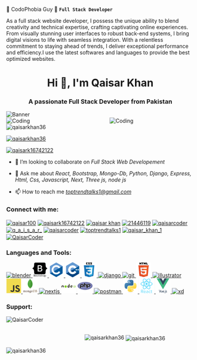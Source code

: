 🤴 CodoPhobia Guy 🤴
**`Full Stack Developer`**

As a full stack website developer, I possess the unique ability to blend creativity and technical expertise, crafting captivating online experiences. From visually stunning user interfaces to robust back-end systems, I bring digital visions to life with seamless integration. With a relentless commitment to staying ahead of trends, I deliver exceptional performance and efficiency.I use the latest softwares and languages to provide the best optimized websites.


<h1 align="center">Hi 👋, I'm Qaisar Khan</h1>
<h3 align="center">A passionate Full Stack Developer from Pakistan</h3>
<img align ="left" alt = "Banner" width ="900" src = "https://media.licdn.com/dms/image/D4D16AQFSok0Hd_MdTg/profile-displaybackgroundimage-shrink_350_1400/0/1686123528512?e=1691625600&v=beta&t=2zIBbO0K6qUs4zztL9ojomMbjmSj13trfLY-a8d4f8A">
<img align="left" alt="Coding" width="45%"  src="https://www.snexplores.org/wp-content/uploads/2023/02/1030_ChatGPT_feat.gif">
<img align="right" alt="Coding" width="45%" 
src="https://camo.githubusercontent.com/cae12fddd9d6982901d82580bdf321d81fb299141098ca1c2d4891870827bf17/68747470733a2f2f6d69726f2e6d656469756d2e636f6d2f6d61782f313336302f302a37513379765349765f7430696f4a2d5a2e676966">

<p align="left"> <img src="https://komarev.com/ghpvc/?username=qaisarkhan36&label=Profile%20views&color=0e75b6&style=flat" alt="qaisarkhan36" /> </p>

<p align="left"> <a href="https://github.com/ryo-ma/github-profile-trophy"><img src="https://github-profile-trophy.vercel.app/?username=qaisarkhan36" alt="qaisarkhan36" /></a> </p>

<p align="left"> <a href="https://twitter.com/qaisark16742122" target="blank"><img src="https://img.shields.io/twitter/follow/qaisark16742122?logo=twitter&style=for-the-badge" alt="qaisark16742122" /></a> </p>


- 👯 I’m looking to collaborate on *Full Stack Web Developement*

- 💬 Ask me about *React, Bootstrap, Mongo-Db, Python, Django, Express, Html, Css, Javascript, Next, Three js, node js*

- 📫 How to reach me *toptrendtalks1@gmail.com*

<h3 align="left">Connect with me:</h3>
<p align="left">
<a href="https://codepen.io/qaisar100" target="blank"><img align="center" src="https://raw.githubusercontent.com/rahuldkjain/github-profile-readme-generator/master/src/images/icons/Social/codepen.svg" alt="qaisar100" height="30" width="40" /></a>
<a href="https://twitter.com/qaisark16742122" target="blank"><img align="center" src="https://raw.githubusercontent.com/rahuldkjain/github-profile-readme-generator/master/src/images/icons/Social/twitter.svg" alt="qaisark16742122" height="30" width="40" /></a>
<a href="https://www.linkedin.com/in/qaisar-khan-425aa624b/" target="blank"><img align="center" src="https://raw.githubusercontent.com/rahuldkjain/github-profile-readme-generator/master/src/images/icons/Social/linked-in-alt.svg" alt="qaisar khan" height="30" width="40" /></a>
<a href="https://stackoverflow.com/users/21446119" target="blank"><img align="center" src="https://raw.githubusercontent.com/rahuldkjain/github-profile-readme-generator/master/src/images/icons/Social/stack-overflow.svg" alt="21446119" height="30" width="40" /></a>
<a href="https://kaggle.com/QaisarCoder" target="blank"><img align="center" src="https://raw.githubusercontent.com/rahuldkjain/github-profile-readme-generator/master/src/images/icons/Social/kaggle.svg" alt="qaisarcoder" height="30" width="40" /></a>
<a href="https://instagram.com/q_a_i_s_a_r_" target="blank"><img align="center" src="https://raw.githubusercontent.com/rahuldkjain/github-profile-readme-generator/master/src/images/icons/Social/instagram.svg" alt="q_a_i_s_a_r_" height="30" width="40" /></a>
<a href="https://dribbble.com/QaisarCoder" target="blank"><img align="center" src="https://raw.githubusercontent.com/rahuldkjain/github-profile-readme-generator/master/src/images/icons/Social/dribbble.svg" alt="qaisarcoder" height="30" width="40" /></a>
<a href="https://www.hackerrank.com/toptrendtalks1" target="blank"><img align="center" src="https://raw.githubusercontent.com/rahuldkjain/github-profile-readme-generator/master/src/images/icons/Social/hackerrank.svg" alt="toptrendtalks1" height="30" width="40" /></a>
<a href="https://leetcode.com/Qaisar_khan_1/" target="blank"><img align="center" src="https://raw.githubusercontent.com/rahuldkjain/github-profile-readme-generator/master/src/images/icons/Social/leet-code.svg" alt="qaisar_khan_1" height="30" width="40" /></a>
<a href="https://www.topcoder.com/members/QaisarCoder" target="blank"><img align="center" src="https://raw.githubusercontent.com/rahuldkjain/github-profile-readme-generator/master/src/images/icons/Social/topcoder.svg" alt="QaisarCoder" height="30" width="40" /></a>
</p>

<h3 align="left">Languages and Tools:</h3>
<p align="left"> <a href="https://www.blender.org/" target="_blank" rel="noreferrer"> <img src="https://download.blender.org/branding/community/blender_community_badge_white.svg" alt="blender" width="40" height="40"/> </a> <a href="https://getbootstrap.com" target="_blank" rel="noreferrer"> <img src="https://raw.githubusercontent.com/devicons/devicon/master/icons/bootstrap/bootstrap-plain-wordmark.svg" alt="bootstrap" width="40" height="40"/> </a> <a href="https://www.cprogramming.com/" target="_blank" rel="noreferrer"> <img src="https://raw.githubusercontent.com/devicons/devicon/master/icons/c/c-original.svg" alt="c" width="40" height="40"/> </a> <a href="https://www.w3schools.com/cpp/" target="_blank" rel="noreferrer"> <img src="https://raw.githubusercontent.com/devicons/devicon/master/icons/cplusplus/cplusplus-original.svg" alt="cplusplus" width="40" height="40"/> </a> <a href="https://www.w3schools.com/css/" target="_blank" rel="noreferrer"> <img src="https://raw.githubusercontent.com/devicons/devicon/master/icons/css3/css3-original-wordmark.svg" alt="css3" width="40" height="40"/> </a> <a href="https://www.djangoproject.com/" target="_blank" rel="noreferrer"> <img src="https://cdn.worldvectorlogo.com/logos/django.svg" alt="django" width="40" height="40"/> </a> <a href="https://git-scm.com/" target="_blank" rel="noreferrer"> <img src="https://www.vectorlogo.zone/logos/git-scm/git-scm-icon.svg" alt="git" width="40" height="40"/> </a> <a href="https://www.w3.org/html/" target="_blank" rel="noreferrer"> <img src="https://raw.githubusercontent.com/devicons/devicon/master/icons/html5/html5-original-wordmark.svg" alt="html5" width="40" height="40"/> </a> <a href="https://www.adobe.com/in/products/illustrator.html" target="_blank" rel="noreferrer"> <img src="https://www.vectorlogo.zone/logos/adobe_illustrator/adobe_illustrator-icon.svg" alt="illustrator" width="40" height="40"/> </a> <a href="https://developer.mozilla.org/en-US/docs/Web/JavaScript" target="_blank" rel="noreferrer"> <img src="https://raw.githubusercontent.com/devicons/devicon/master/icons/javascript/javascript-original.svg" alt="javascript" width="40" height="40"/> </a> <a href="https://www.mongodb.com/" target="_blank" rel="noreferrer"> <img src="https://raw.githubusercontent.com/devicons/devicon/master/icons/mongodb/mongodb-original-wordmark.svg" alt="mongodb" width="40" height="40"/> </a> <a href="https://nextjs.org/" target="_blank" rel="noreferrer"> <img src="https://cdn.worldvectorlogo.com/logos/nextjs-2.svg" alt="nextjs" width="40" height="40"/> </a> <a href="https://nodejs.org" target="_blank" rel="noreferrer"> <img src="https://raw.githubusercontent.com/devicons/devicon/master/icons/nodejs/nodejs-original-wordmark.svg" alt="nodejs" width="40" height="40"/> </a> <a href="https://www.php.net" target="_blank" rel="noreferrer"> <img src="https://raw.githubusercontent.com/devicons/devicon/master/icons/php/php-original.svg" alt="php" width="40" height="40"/> </a> <a href="https://postman.com" target="_blank" rel="noreferrer"> <img src="https://www.vectorlogo.zone/logos/getpostman/getpostman-icon.svg" alt="postman" width="40" height="40"/> </a> <a href="https://www.python.org" target="_blank" rel="noreferrer"> <img src="https://raw.githubusercontent.com/devicons/devicon/master/icons/python/python-original.svg" alt="python" width="40" height="40"/> </a> <a href="https://reactjs.org/" target="_blank" rel="noreferrer"> <img src="https://raw.githubusercontent.com/devicons/devicon/master/icons/react/react-original-wordmark.svg" alt="react" width="40" height="40"/> </a> <a href="https://vuejs.org/" target="_blank" rel="noreferrer"> <img src="https://raw.githubusercontent.com/devicons/devicon/master/icons/vuejs/vuejs-original-wordmark.svg" alt="vuejs" width="40" height="40"/> </a> <a href="https://www.adobe.com/products/xd.html" target="_blank" rel="noreferrer"> <img src="https://cdn.worldvectorlogo.com/logos/adobe-xd.svg" alt="xd" width="40" height="40"/> </a> </p>

<h3 align="left">Support:</h3>
<p><a href="https://www.buymeacoffee.com/QaisarCoder"> <img align="left" src="https://cdn.buymeacoffee.com/buttons/v2/default-yellow.png" height="50" width="210" alt="QaisarCoder" /></a></p><br><br>

<p><img align="left" src="https://github-readme-stats.vercel.app/api/top-langs?username=qaisarkhan36&show_icons=true&locale=en&layout=compact" alt="qaisarkhan36" /></p>

<p>&nbsp;<img align="center" src="https://github-readme-stats.vercel.app/api?username=qaisarkhan36&show_icons=true&locale=en" alt="qaisarkhan36" /></p>

<p><img align="center" src="https://github-readme-streak-stats.herokuapp.com/?user=qaisarkhan36&" alt="qaisarkhan36" /></p>
